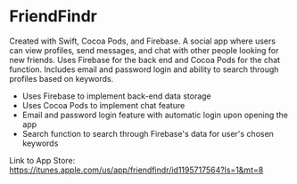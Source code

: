 # FriendFindr
Created with Swift, Cocoa Pods, and Firebase. A social app where users can view profiles, send messages, and chat with other people looking for new friends. Uses Firebase for the back end and Cocoa Pods for the chat function. Includes email and password login and ability to search through profiles based on keywords.

- Uses Firebase to implement back-end data storage
- Uses Cocoa Pods to implement chat feature
- Email and password login feature with automatic login upon opening the app
- Search function to search through Firebase's data for user's chosen keywords

Link to App Store: https://itunes.apple.com/us/app/friendfindr/id1195717564?ls=1&mt=8

